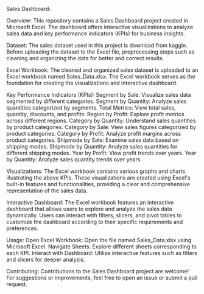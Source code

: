 Sales Dashboard:

Overview:
This repository contains a Sales Dashboard project created in Microsoft Excel. The dashboard offers interactive visualizations to analyze sales data and key performance indicators (KPIs) for business insights.

Dataset:
The sales dataset used in this project is download from kaggle. Before uploading the dataset to the Excel file, preprocessing steps such as cleaning and organizing the data for better and correct results.

Excel Workbook:
The cleaned and organized sales dataset is uploaded to an Excel workbook named Sales_Data.xlsx. The Excel workbook serves as the foundation for creating the visualizations and interactive dashboard.

Key Performance Indicators (KPIs):
Segment by Sale: Visualize sales data segmented by different categories.
Segment by Quantity: Analyze sales quantities categorized by segments.
Total Metrics: View total sales, quantity, discounts, and profits.
Region by Profit: Explore profit metrics across different regions.
Category by Quantity: Understand sales quantities by product categories.
Category by Sale: View sales figures categorized by product categories.
Category by Profit: Analyze profit margins across product categories.
Shipmode by Sale: Examine sales data based on shipping modes.
Shipmode by Quantity: Analyze sales quantities for different shipping modes.
Year by Profit: View profit trends over years.
Year by Quantity: Analyze sales quantity trends over years.

Visualizations:
The Excel workbook contains various graphs and charts illustrating the above KPIs. These visualizations are created using Excel's built-in features and functionalities, providing a clear and comprehensive representation of the sales data.

Interactive Dashboard:
The Excel workbook features an interactive dashboard that allows users to explore and analyze the sales data dynamically. Users can interact with filters, slicers, and pivot tables to customize the dashboard according to their specific requirements and preferences.

Usage:
Open Excel Workbook: Open the file named Sales_Data.xlsx using Microsoft Excel.
Navigate Sheets: Explore different sheets corresponding to each KPI.
Interact with Dashboard: Utilize interactive features such as filters and slicers for deeper analysis.

Contributing:
Contributions to the Sales Dashboard project are welcome! For suggestions or improvements, feel free to open an issue or submit a pull request.
